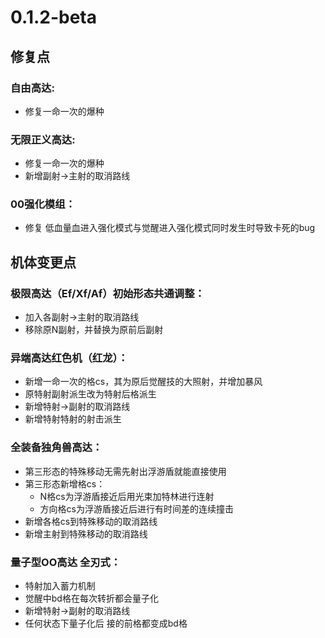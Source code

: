 ﻿---
sidebar_label: 0.1.2-beta
---

# 0.1.2-beta

## 修复点

### 自由高达:
- 修复一命一次的爆种

### 无限正义高达:
- 修复一命一次的爆种
- 新增副射→主射的取消路线

### 00强化模组：
- 修复 低血量血进入强化模式与觉醒进入强化模式同时发生时导致卡死的bug

## 机体变更点

### 极限高达（Ef/Xf/Af）初始形态共通调整：
- 加入各副射→主射的取消路线
- 移除原N副射，并替换为原前后副射

### 异端高达红色机（红龙）：
- 新增一命一次的格cs，其为原后觉醒技的大照射，并增加暴风
- 原特射副射派生改为特射后格派生
- 新增特射→副射的取消路线
- 新增特射特射的射击派生

### 全装备独角兽高达：
- 第三形态的特殊移动无需先射出浮游盾就能直接使用
- 第三形态新增格cs：
  - N格cs为浮游盾接近后用光束加特林进行连射
  - 方向格cs为浮游盾接近后进行有时间差的连续撞击
- 新增各格cs到特殊移动的取消路线
- 新增主射到特殊移动的取消路线

### 量子型OO高达 全刃式：
- 特射加入蓄力机制
- 觉醒中bd格在每次转折都会量子化
- 新增特射→副射的取消路线
- 任何状态下量子化后 接的前格都变成bd格